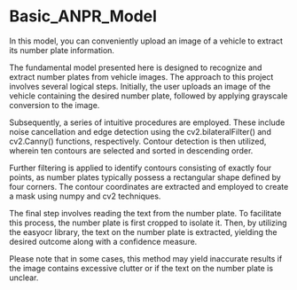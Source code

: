 # Basic_ANPR_Model

In this model, you can conveniently upload an image of a vehicle to extract its number plate information.

The fundamental model presented here is designed to recognize and extract number plates from vehicle images. The approach to this project involves several logical steps. Initially, the user uploads an image of the vehicle containing the desired number plate, followed by applying grayscale conversion to the image.

Subsequently, a series of intuitive procedures are employed. These include noise cancellation and edge detection using the cv2.bilateralFilter() and cv2.Canny() functions, respectively. Contour detection is then utilized, wherein ten contours are selected and sorted in descending order.

Further filtering is applied to identify contours consisting of exactly four points, as number plates typically possess a rectangular shape defined by four corners. The contour coordinates are extracted and employed to create a mask using numpy and cv2 techniques.

The final step involves reading the text from the number plate. To facilitate this process, the number plate is first cropped to isolate it. Then, by utilizing the easyocr library, the text on the number plate is extracted, yielding the desired outcome along with a confidence measure.

Please note that in some cases, this method may yield inaccurate results if the image contains excessive clutter or if the text on the number plate is unclear.
